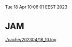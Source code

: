 Tue 18 Apr 10:06:01 EEST 2023
# JAM
<a href='./cache/202304/18_10.log'>./cache/202304/18_10.log</a>
